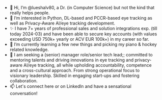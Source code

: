 - 👋 Hi, I’m @lueshalv80, a Dr. (in Computer Science) but not the kind that really helps people.
- 👀 I’m interested in Python, DL-based and PCCR-based eye tracking as well as Privacy-Aware AI/eye tracking development.
- ✨ I have 7+ years of professional sales and solution integrations exp. (till today 2024-03) and have been able to secure key accounts (with values exceeding USD 750k+ yearly or ACV EUR 100k+) in my career so far.
- 🌱 I’m currently learning a few new things and picking my piano & hockey related knowledge.
- 💞️ I am seeking a (senior) manager role/senior tech lead;; committed to mentoring talents and driving innovations in eye tracking and privacy-aware AI/eye tracking, all while upholding accountability, competence and a cross-cultural approach. From strong operational focus to visionary leadership. Skilled in engaging start-ups and fostering collaboration. 
- 📫 Let's connect here or on LinkedIn and have a sensational conversation!

<!---
lueshalv80/lueshalv80 is a ✨ special ✨ repository because its `README.md` (this file) appears on your GitHub profile.
You can click the Preview link to take a look at your changes.
--->
